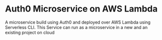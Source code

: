 # Auth0 Microservice on AWS Lambda
A microservice build using Auth0 and deployed over AWS Lambda using Serverless CLI. This Service can run as a microservice in a new and an existing project on cloud
